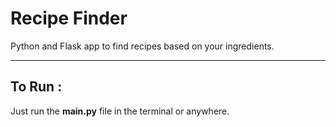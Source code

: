 # Recipe Finder
Python and Flask app to find recipes based on your ingredients.

---

## To Run :
Just run the **main.py** file in the terminal or anywhere.
